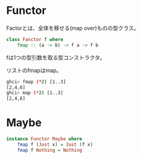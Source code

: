 # Functor

Factorとは、全体を移せる(map over)ものの型クラス。

```hs
class Fanctor f where
    fmap :: (a -> b) -> f a -> f b
```

fは1つの型引数を取る型コンストラクタ。

リストのfmapはmap。

```sh
ghci> fmap (*2) [1..3]
[2,4,6]
ghci> map (*2) [1..3]
[2,4,6]
```

# Maybe

```hs
instance Functor Maybe where
    fmap f (Just x) = Just (f x)
    fmap f Nothing = Nothing
```

